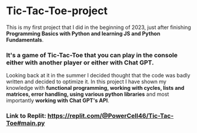 # Tic-Tac-Toe-project
This is my first project that I did in the beginning of 2023, just after finishing **Programming Basics with Python and learning JS and Python Fundamentals**.
### It's a game of Tic-Tac-Toe that you can play in the console either with another player or either with Chat GPT.
Looking back at it in the summer I decided thought that the code was badly written and decided to optimize it. 
In this project I have shown my knowledge with **functional programming, working with cycles, lists and matrices, error handling, using various python libraries** and most importantly **working with Chat GPT's API**.

### **Link to Replit**: https://replit.com/@PowerCell46/Tic-Tac-Toe#main.py
